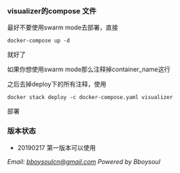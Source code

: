### visualizer的compose 文件

最好不要使用swarm mode去部署，直接

`docker-compose up -d `

就好了

如果你想使用swarm mode那么注释掉container_name这行

之后去掉deploy下的所有注释，使用

`docker stack deploy -c docker-compose.yaml visualizer`

部署

### 版本状态

- 20190217 第一版本可以使用

*Email: bboysoulcn@gmail.com*
*Powered by Bboysoul*
